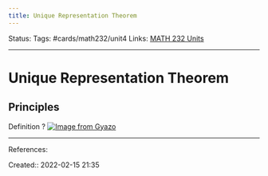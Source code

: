 ```yaml
---
title: Unique Representation Theorem
---
```

Status: 
Tags: #cards/math232/unit4 
Links: [MATH 232 Units](out/math-232-units.md)
___

# Unique Representation Theorem
## Principles
Definition
?
[![Image from Gyazo](https://i.gyazo.com/f2f6b626824e2ff557e36642d198fb79.png)](https://gyazo.com/f2f6b626824e2ff557e36642d198fb79)
___
References:
<!--SR:!2022-03-28,3,130-->

Created:: 2022-02-15 21:35
